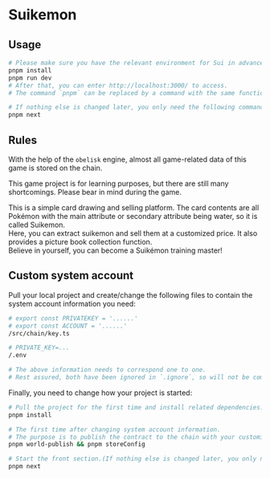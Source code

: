 # Suikemon

## Usage

```bash
# Please make sure you have the relevant environment for Sui in advance.
pnpm install
pnpm run dev
# After that, you can enter http://localhost:3000/ to access.
# The command `pnpm` can be replaced by a command with the same function, such as: npm, etc.

# If nothing else is changed later, you only need the following command
pnpm next
```

## Rules

With the help of the `obelisk` engine, almost all game-related data of this game is stored on the chain.

This game project is for learning purposes, but there are still many shortcomings. Please bear in mind during the game.

This is a simple card drawing and selling platform. The card contents are all Pokémon with the main attribute or secondary attribute being water, so it is called Suikemon.<br>Here, you can extract suikemon and sell them at a customized price. It also provides a picture book collection function.<br>Believe in yourself, you can become a Suikémon training master!

## Custom system account

Pull your local project and create/change the following files to contain the system account information you need:

```bash
# export const PRIVATEKEY = '......'
# export const ACCOUNT = '......'
/src/chain/key.ts

# PRIVATE_KEY=...
/.env

# The above information needs to correspond one to one.
# Rest assured, both have been ignored in `.ignore`, so will not be committed to the code base.
```

Finally, you need to change how your project is started:

```bash
# Pull the project for the first time and install related dependencies.
pnpm install

# The first time after changing system account information.
# The purpose is to publish the contract to the chain with your customized account information.
pnpm world-publish && pnpm storeConfig

# Start the front section.(If nothing else is changed later, you only need the following command)
pnpm next
```

